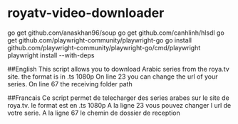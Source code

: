 # royatv-video-downloader

go get github.com/anaskhan96/soup
go get github.com/canhlinh/hlsdl
go get github.com/playwright-community/playwright-go
go install github.com/playwright-community/playwright-go/cmd/playwright
playwright install --with-deps


##English
This script allows you to download Arabic series from the roya.tv site.
the format is in .ts 1080p
On line 23 you can change the url of your series.
On line 67 the receiving folder path

##Francais
Ce script permet de telecharger des series arabes sur le site de roya.tv.
le format est en .ts 1080p
A la ligne 23 vous  pouvez changer l url de votre serie.
A la ligne 67 le chemin de dossier de reception
